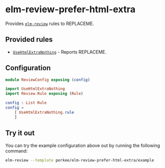 # elm-review-prefer-html-extra

Provides [`elm-review`](https://package.elm-lang.org/packages/jfmengels/elm-review/latest/) rules to REPLACEME.

## Provided rules

- [`UseHtmlExtraNothing`](https://package.elm-lang.org/packages/perkee/elm-review-prefer-html-extra/1.0.0/UseHtmlExtraNothing) - Reports REPLACEME.

## Configuration

```elm
module ReviewConfig exposing (config)

import UseHtmlExtraNothing
import Review.Rule exposing (Rule)

config : List Rule
config =
    [ UseHtmlExtraNothing.rule
    ]
```

## Try it out

You can try the example configuration above out by running the following command:

```bash
elm-review --template perkee/elm-review-prefer-html-extra/example
```
